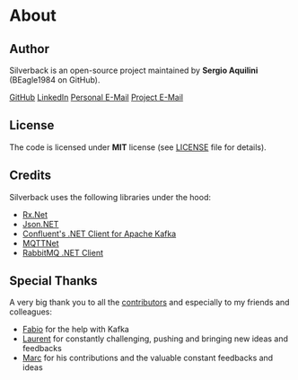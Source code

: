 # About

## Author

Silverback is an open-source project maintained by **Sergio Aquilini** (BEagle1984 on GitHub).

<a class="btn btn-default" href="https://github.com/BEagle1984" rel="nofollow noopener noreferrer"><i class='fab fa-github'></i> GitHub</a>
<a class="btn btn-default" href="https://www.linkedin.com/in/sergio-aquilini-689764140/" rel="nofollow noopener noreferrer"><i class='fab fa-linkedin'></i> LinkedIn</a>
<a class="btn btn-default" href="mailto:aquilinis@outlook.com" rel="nofollow noopener noreferrer"><i class='fas fa-envelope'></i> Personal E-Mail</a>
<a class="btn btn-default" href="mailto:silverback-project@outlook.com" rel="nofollow noopener noreferrer"><i class='fas fa-envelope'></i> Project E-Mail</a>

## License

The code is licensed under **MIT** license (see [LICENSE](https://github.com/BEagle1984/silverback/blob/master/LICENSE) file for details).

## Credits

Silverback uses the following libraries under the hood:
* [Rx.Net](https://github.com/dotnet/reactive)
* [Json.NET](https://github.com/JamesNK/Newtonsoft.Json)
* [Confluent's .NET Client for Apache Kafka](https://github.com/confluentinc/confluent-kafka-dotnet)
* [MQTTNet](https://github.com/chkr1011/MQTTnet)
* [RabbitMQ .NET Client](https://github.com/rabbitmq/rabbitmq-dotnet-client)

## Special Thanks

A very big thank you to all the [contributors](xref:contributing#contributors) and especially to my friends and colleagues:
* [Fabio](https://github.com/ppx80) for the help with Kafka
* [Laurent](https://github.com/lbovet) for constantly challenging, pushing and bringing new ideas and feedbacks
* [Marc](https://github.com/msallin) for his contributions and the valuable constant feedbacks and ideas
